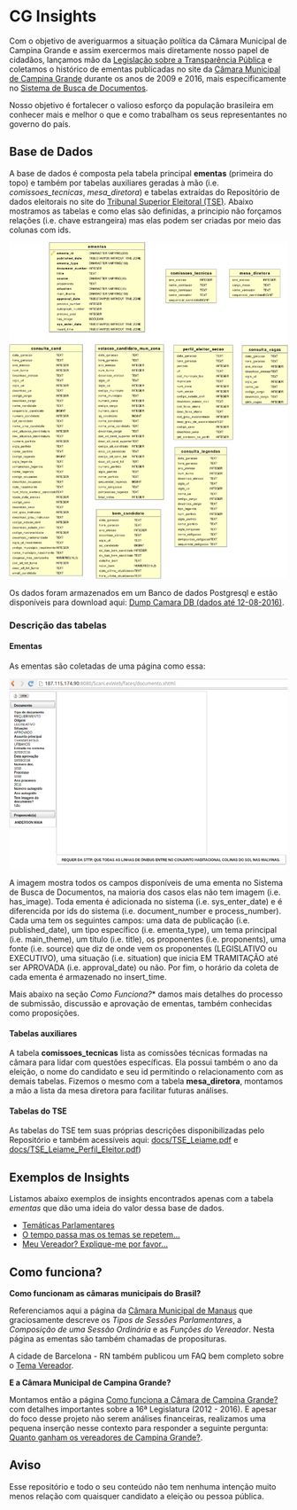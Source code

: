 # CG Insights

Com o objetivo de averiguarmos a situação política da Câmara Municipal de Campina Grande e assim exercermos mais diretamente nosso papel de cidadãos, lançamos mão da [Legislação sobre a Transparência Pública](http://www.portaldatransparencia.gov.br/sobre/Legislacao.asp) e coletamos o histórico de ementas publicadas no site da [Câmara Municipal de Campina Grande](https://www.campinagrande.pb.leg.br/) durante os anos de 2009 e 2016, mais especificamente no [Sistema de Busca de Documentos](http://187.115.174.90:8080/ScanLexWeb/).

Nosso objetivo é fortalecer o valioso esforço da população brasileira em conhecer mais e melhor o que e como trabalham os seus representantes no governo do país.

## Base de Dados
A base de dados é composta pela tabela principal **ementas** (primeira do topo) e também por tabelas auxiliares geradas à mão (i.e. *comissoes_tecnicas*, *mesa_diretora*) e tabelas extraídas do Repositório de dados eleitorais no site do [Tribunal Superior Eleitoral (TSE)](http://www.tse.jus.br/eleicoes/estatisticas/repositorio-de-dados-eleitorais). Abaixo mostramos as tabelas e como elas são definidas, a principio não forçamos relações (i.e. chave estrangeira) mas elas podem ser criadas por meio das colunas com ids. 

![Camara Data Model](docs/camara_data_model.png)

Os dados foram armazenados em um Banco de dados Postgresql e estão disponíveis para download aqui: [Dump Camara DB (dados até 12-08-2016)](data/dump_camara_db_12-08-16.zip).

### Descrição das tabelas

#### Ementas
As ementas são coletadas de uma página como essa:

![Exemplo de Ementa](docs/ementa_exemplo.png)

A imagem mostra todos os campos disponíveis de uma ementa no Sistema de Busca de Documentos, na maioria dos casos elas não tem imagem (i.e. has_image). Toda ementa é adicionada no sistema (i.e. sys_enter_date) e é diferencida por ids do sistema (i.e. document_number e process_number). Cada uma tem os seguintes campos: uma data de publicação (i.e. published_date), um  tipo específico (i.e. ementa_type), um tema principal (i.e. main_theme), um título (i.e. title), os proponentes (i.e. proponents), uma fonte (i.e. source) que diz de onde vem os proponentes (LEGISLATIVO ou EXECUTIVO), uma situação (i.e. situation) que inicia EM TRAMITAÇÃO até ser APROVADA (i.e. approval_date) ou não. Por fim, o horário da coleta de cada ementa é armazenado no insert_time.

Mais abaixo na seção *Como Funciona?** damos mais detalhes do processo de submissão, discussão e aprovação de ementas, também conhecidas como proposições.

#### Tabelas auxiliares
A tabela **comissoes_tecnicas** lista as comissões técnicas formadas na câmara para lidar com questões específicas. Ela possui também o ano da eleição, o nome do candidato e seu id permitindo o relacionamento com as demais tabelas. Fizemos o mesmo com a tabela **mesa_diretora**, montamos a mão a lista da mesa diretora para facilitar futuras análises.

#### Tabelas do TSE
As tabelas do TSE tem suas próprias descrições disponibilizadas pelo Repositório e também acessíveis aqui: [docs/TSE_Leiame.pdf](docs/TSE_Leiame.pdf) e [docs/TSE_Leiame_Perfil_Eleitor.pdf](docs/TSE_Leiame_Perfil_Eleitor.pdf))

## Exemplos de Insights

Listamos abaixo exemplos de insights encontrados apenas com a tabela *ementas* que dão uma ideia do valor dessa base de dados.

* [Temáticas Parlamentares](insights/tematicas_parlamentares.md)
* [O tempo passa mas os temas se repetem...](insights/temas_no_tempo.md)
* [Meu Vereador? Explique-me por favor...](insights/vereador_expliqueme.md)

## Como funciona?

**Como funcionam as câmaras municipais do Brasil?**

Referenciamos aqui a página da [Câmara Municipal de Manaus](http://www.cmm.am.gov.br/camara-municipal-de-manaus/a-camara/como-funciona/) que graciosamente descreve os *Tipos de Sessões Parlamentares*, a *Composição de uma Sessão Ordinária* e as *Funções do Vereador*. Nesta página as ementas são também chamadas de proposituras.

A cidade de Barcelona - RN também publicou um FAQ bem completo sobre o [Tema Vereador](http://www.barcelona.educ.ufrn.br/vereador.htm).

**E a Câmara Municipal de Campina Grande?**

Montamos então a página [Como funciona a Câmara de Campina Grande?](insights/como_funciona.md) com detalhes importantes sobre a 16ª Legislatura (2012 - 2016). E apesar do foco desse projeto não serem análises financeiras, realizamos uma pequena inserção nesse contexto para responder a seguinte pergunta: [Quanto ganham os vereadores de Campina Grande?](insights/quanto_ganham.md).

## Aviso
Esse repositório e todo o seu conteúdo não tem nenhuma intenção muito menos relação com quaisquer candidato a eleição ou pessoa pública.
